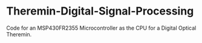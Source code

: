 # Theremin-Digital-Signal-Processing
 Code for an MSP430FR2355 Microcontroller as the CPU for a Digital Optical Theremin.
